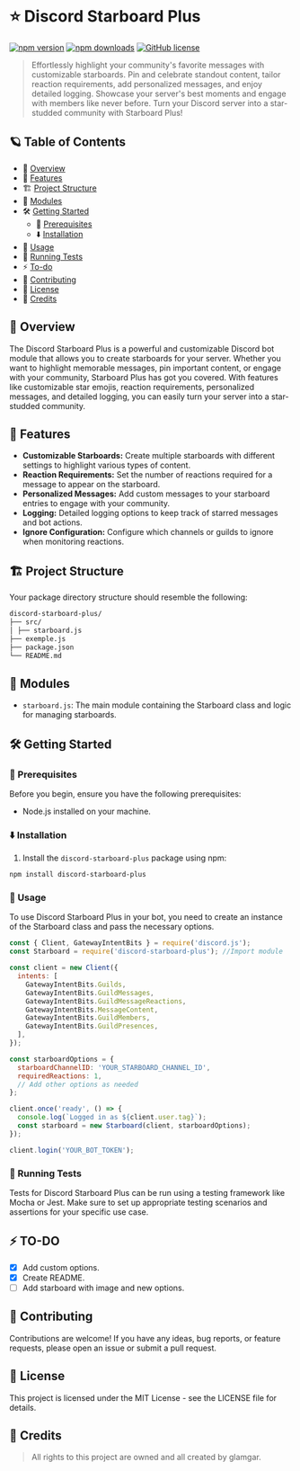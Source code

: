 # ⭐ Discord Starboard Plus

[![npm version](https://img.shields.io/npm/v/discord-starboard-plus.svg?style=flat-square)](https://www.npmjs.com/package/discord-starboard-plus)
[![npm downloads](https://img.shields.io/npm/dm/discord-starboard-plus.svg?style=flat-square)](https://www.npmjs.com/package/discord-starboard-plus)
[![GitHub license](https://img.shields.io/github/license/GlamgarOnDiscord/discord-starboard-plus.svg?style=flat-square)](https://github.com/GlamgarOnDiscord/discord-starboard-plus/blob/master/LICENSE)

> Effortlessly highlight your community's favorite messages with customizable starboards. Pin and celebrate standout content, tailor reaction requirements, add personalized messages, and enjoy detailed logging. Showcase your server's best moments and engage with members like never before. Turn your Discord server into a star-studded community with Starboard Plus!

## 🪐 Table of Contents
- 📑 [Overview](#📑-overview)
- 🚀 [Features](#🚀-features)
- 🏗️ [Project Structure](#🏗️-project-structure)
- 🧩 [Modules](#🧩-modules)
- 🛠️ [Getting Started](#🛠️-getting-started)
  - 🔌 [Prerequisites](#🔌-prerequisites)
  - ⬇️ [Installation](#⬇️-installation)
- 📖 [Usage](#📖-usage)
- 🧪 [Running Tests](#🧪-running-tests)
- ⚡ [To-do](#⚡-to-do)
- 🤝 [Contributing](#🤝-contributing)
- 📄 [License](#📄-license)
- 👏 [Credits](#👏-credits)


## 📑 Overview
The Discord Starboard Plus is a powerful and customizable Discord bot module that allows you to create starboards for your server. Whether you want to highlight memorable messages, pin important content, or engage with your community, Starboard Plus has got you covered. With features like customizable star emojis, reaction requirements, personalized messages, and detailed logging, you can easily turn your server into a star-studded community.


## 🚀 Features
- **Customizable Starboards:** Create multiple starboards with different settings to highlight various types of content.
- **Reaction Requirements:** Set the number of reactions required for a message to appear on the starboard.
- **Personalized Messages:** Add custom messages to your starboard entries to engage with your community.
- **Logging:** Detailed logging options to keep track of starred messages and bot actions.
- **Ignore Configuration:** Configure which channels or guilds to ignore when monitoring reactions.

## 🏗️ Project Structure
Your package directory structure should resemble the following:

```bash
discord-starboard-plus/
├── src/
│ ├── starboard.js
├── exemple.js
├── package.json
└── README.md
```

## 🧩 Modules
- `starboard.js`: The main module containing the Starboard class and logic for managing starboards.

## 🛠️ Getting Started

### 🔌 Prerequisites
Before you begin, ensure you have the following prerequisites:
- Node.js installed on your machine.

### ⬇️ Installation
1. Install the `discord-starboard-plus` package using npm:

```sh
npm install discord-starboard-plus
```

### 📖 Usage
To use Discord Starboard Plus in your bot, you need to create an instance of the Starboard class and pass the necessary options.

```js
const { Client, GatewayIntentBits } = require('discord.js');
const Starboard = require('discord-starboard-plus'); //Import module

const client = new Client({
  intents: [
    GatewayIntentBits.Guilds,
    GatewayIntentBits.GuildMessages,
    GatewayIntentBits.GuildMessageReactions,
    GatewayIntentBits.MessageContent,
    GatewayIntentBits.GuildMembers,
    GatewayIntentBits.GuildPresences,
  ],
});

const starboardOptions = {
  starboardChannelID: 'YOUR_STARBOARD_CHANNEL_ID',
  requiredReactions: 1,
  // Add other options as needed
};

client.once('ready', () => {
  console.log(`Logged in as ${client.user.tag}`);
  const starboard = new Starboard(client, starboardOptions);
});

client.login('YOUR_BOT_TOKEN');
```

### 🧪 Running Tests
Tests for Discord Starboard Plus can be run using a testing framework like Mocha or Jest. Make sure to set up appropriate testing scenarios and assertions for your specific use case.

## ⚡ TO-DO 

- [x] Add custom options.
- [x] Create README.
- [ ] Add starboard with image and new options.

## 🤝 Contributing

Contributions are welcome! If you have any ideas, bug reports, or feature requests, please open an issue or submit a pull request.

## 📄 License

This project is licensed under the MIT License - see the LICENSE file for details.

## 👏 Credits

> All rights to this project are owned and all created by glamgar.

